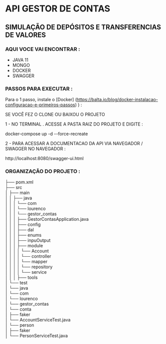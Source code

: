 # API GESTOR DE CONTAS  
 
## SIMULAÇÃO DE DEPÓSITOS E TRANSFERENCIAS DE VALORES

### AQUI VOCE VAI ENCONTRAR :
- JAVA 11
- MONGO
- DOCKER
- SWAGGER
 
### PASSOS PARA EXECUTAR :   
 
  Para o 1 passo, instale o [Docker] (https://balta.io/blog/docker-instalacao-configuracao-e-primeiros-passos) ) : 

SE VOCÊ FEZ O CLONE OU BAIXOU O PROJETO

1 - NO TERMINAL . ACESSE A PASTA RAIZ DO PROJETO E DIGITE :

docker-compose up -d --force-recreate

2 - PARA ACESSAR A DOCUMENTACAO DA API VIA NAVEGADOR / SWAGGER NO NAVEGADOR :

http://localhost:8080/swagger-ui.html

### ORGANIZAÇÃO DO PROJETO :

├── pom.xml <br />
├── src <br />
│   ├── main <br />
│   │   ├── java <br />
│   │   │   └── com <br />
│   │   │       └── lourenco <br />
│   │   │           └── gestor_contas <br />
│   │   │               ├── GestorContasApplication.java <br />
│   │   │               ├── config <br />
│   │   │               ├── dal <br />
│   │   │               ├── enums <br />
│   │   │               ├── inpuOutput <br />
│   │   │               ├── module  <br />
│   │   │               │   └── Account <br />
│   │   │               │         └── controller     <br />
│   │   │               │         └── mapper <br />
│   │   │               │         └── repository <br />
│   │   │               │         └── service  <br />
│   │   │               ├── tools <br />
│   └── test <br />
│       └── java <br />
│           └── com <br />
│               └── lourenco <br />
│                   └── gestor_contas <br />
│                       └── conta <br />
│                           ├── faker <br />
│                           └── AccountServiceTest.java <br />
│                       └── person <br />
│                           ├── faker <br /> 
│                           └── PersonServiceTest.java <br />